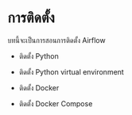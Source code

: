 # การติดตั้ง

บทนี้จะเป็นการสอนการติดตั้ง Airflow

* ติดตั้ง Python
* ติดตั้ง Python virtual environment

* ติดตั้ง Docker
* ติดตั้ง Docker Compose

